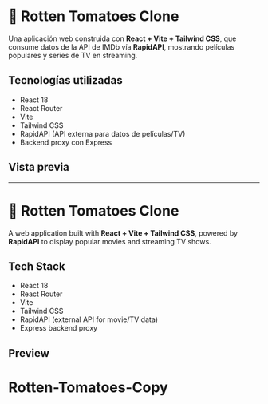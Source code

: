 # 🍅 Rotten Tomatoes Clone

Una aplicación web construida con **React + Vite + Tailwind CSS**, que consume datos de la API de IMDb vía **RapidAPI**, mostrando películas populares y series de TV en streaming.

## Tecnologías utilizadas

- React 18
- React Router
- Vite 
- Tailwind CSS 
- RapidAPI (API externa para datos de películas/TV)
- Backend proxy con Express 

## Vista previa



---

# 🍅 Rotten Tomatoes Clone

A web application built with **React + Vite + Tailwind CSS**, powered by **RapidAPI** to display popular movies and streaming TV shows.


## Tech Stack

- React 18
- React Router
- Vite 
- Tailwind CSS 
- RapidAPI (external API for movie/TV data)
- Express backend proxy 

## Preview


# Rotten-Tomatoes-Copy
